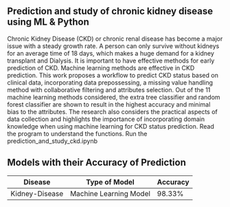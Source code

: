 ## Prediction and study of chronic kidney disease using ML & Python

Chronic Kidney Disease (CKD) or chronic renal disease has become a major issue with a steady growth rate. A person can only survive without kidneys for an average time of 18 days, which makes a huge demand for a kidney transplant and Dialysis. It is important to have effective methods for early prediction of CKD. Machine learning methods are effective in CKD prediction. This work proposes a workflow to predict CKD status based on clinical data, incorporating data prepossessing, a missing value handling method with collaborative filtering and attributes selection. Out of the 11 machine learning methods considered, the extra tree classifier and random forest classifier are shown to result in the highest accuracy and minimal bias to the attributes. The research also considers the practical aspects of data collection and highlights the importance of incorporating domain knowledge when using machine learning for CKD status prediction. Read the program to understand the functions. Run the prediction_and_study_ckd.ipynb

## Models with their Accuracy of Prediction

| Disease        | Type of Model            | Accuracy |
| -------------- | ------------------------ | -------- |
| Kidney-Disease  | Machine Learning Model   | 98.33%   |

